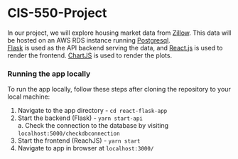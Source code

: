 # CIS-550-Project
In our project, we will explore housing market data from [Zillow](https://www.zillow.com/research/data/). This data will be hosted on an AWS RDS instance running [Postgresql](https://www.postgresql.org/). \
[Flask](https://flask.palletsprojects.com/en/stable/) is used as the API backend serving the data, and [React.js](https://react.dev/) is used to render the frontend. [ChartJS](https://www.chartjs.org/docs/latest/) is used to render the plots.

### Running the app locally
To run the app locally, follow these steps after cloning the repository to your local machine:
1. Navigate to the app directory - `cd react-flask-app`
2. Start the backend (Flask) - `yarn start-api` \
a. Check the connection to the database by visiting `localhost:5000/checkdbconnection`
3. Start the frontend (ReachJS) - `yarn start`
4. Navigate to app in browser at `localhost:3000/`
